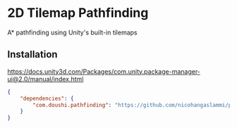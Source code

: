 # 2D Tilemap Pathfinding
A* pathfinding using Unity's built-in tilemaps

## Installation

<https://docs.unity3d.com/Packages/com.unity.package-manager-ui@2.0/manual/index.html>

```json
{
    "dependencies": {
        "com.doushi.pathfinding": "https://github.com/nicohangaslammi/pathfinding.git#latest"
    }
}
```